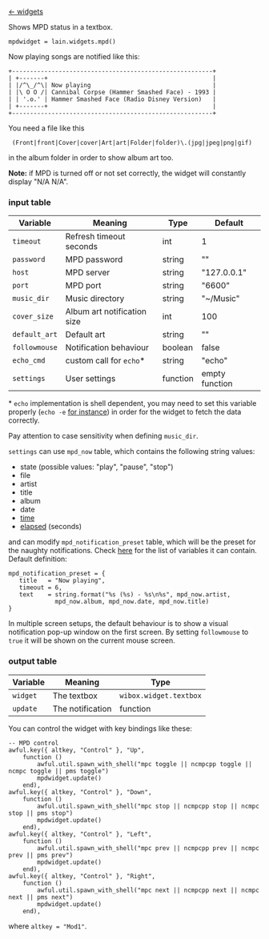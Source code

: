 [<- widgets](https://github.com/copycat-killer/lain/wiki/Widgets)

Shows MPD status in a textbox.

	mpdwidget = lain.widgets.mpd()

Now playing songs are notified like this:

	+--------------------------------------------------------+
	| +-------+                                              |
	| |/^\_/^\| Now playing                                  |
    | |\ O O /| Cannibal Corpse (Hammer Smashed Face) - 1993 |
    | | '.o.' | Hammer Smashed Face (Radio Disney Version)   |
	| +-------+                                              |
	+--------------------------------------------------------+

You need a file like this

     (Front|front|Cover|cover|Art|art|Folder|folder)\.(jpg|jpeg|png|gif)

in the album folder in order to show album art too.

**Note:** if MPD is turned off or not set correctly, the widget will constantly display "N/A N/A".

### input table

Variable | Meaning | Type | Default
--- | --- | --- | ---
`timeout` | Refresh timeout seconds | int | 1
`password` | MPD password | string | ""
`host` | MPD server | string | "127.0.0.1"
`port` | MPD port | string | "6600"
`music_dir` | Music directory | string | "~/Music"
`cover_size` | Album art notification size | int | 100
`default_art` | Default art | string | ""
`followmouse` | Notification behaviour | boolean | false
`echo_cmd` | custom call for `echo`* | string | "echo"
`settings` | User settings | function | empty function

\* `echo` implementation is shell dependent, you may need to set this variable properly (`echo -e` [for instance](https://github.com/copycat-killer/lain/issues/112)) in order for the widget to fetch the data correctly.

Pay attention to case sensitivity when defining `music_dir`.

`settings` can use `mpd_now` table, which contains the following string values:

- state (possible values: "play", "pause", "stop")
- file
- artist
- title
- album
- date
- [time](https://github.com/copycat-killer/lain/pull/90)
- [elapsed](https://github.com/copycat-killer/lain/pull/90) (seconds)

and can modify `mpd_notification_preset` table, which will be the preset for the naughty notifications. Check [here](http://awesome.naquadah.org/doc/api/modules/naughty.html#notify) for the list of variables it can contain. Default definition:

    mpd_notification_preset = {
       title   = "Now playing",
       timeout = 6,
       text    = string.format("%s (%s) - %s\n%s", mpd_now.artist,
                 mpd_now.album, mpd_now.date, mpd_now.title)
    }

In multiple screen setups, the default behaviour is to show a visual notification pop-up window on the first screen. By setting `followmouse` to `true` it will be shown on the current mouse screen.

### output table

Variable | Meaning | Type
--- | --- | ---
`widget` | The textbox | `wibox.widget.textbox`
`update` | The notification | function

You can control the widget with key bindings like these:

    -- MPD control
    awful.key({ altkey, "Control" }, "Up",
        function ()
            awful.util.spawn_with_shell("mpc toggle || ncmpcpp toggle || ncmpc toggle || pms toggle")
            mpdwidget.update()
        end),
    awful.key({ altkey, "Control" }, "Down",
        function ()
            awful.util.spawn_with_shell("mpc stop || ncmpcpp stop || ncmpc stop || pms stop")
            mpdwidget.update()
        end),
    awful.key({ altkey, "Control" }, "Left",
        function ()
            awful.util.spawn_with_shell("mpc prev || ncmpcpp prev || ncmpc prev || pms prev")
            mpdwidget.update()
        end),
    awful.key({ altkey, "Control" }, "Right",
        function ()
            awful.util.spawn_with_shell("mpc next || ncmpcpp next || ncmpc next || pms next")
            mpdwidget.update()
        end),

where `altkey = "Mod1"`.
